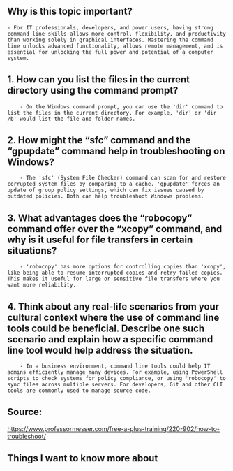 ## Why is this topic important?
    - For IT professionals, developers, and power users, having strong command line skills allows more control, flexibility, and productivity than working solely in graphical interfaces. Mastering the command line unlocks advanced functionality, allows remote management, and is essential for unlocking the full power and potential of a computer system.

## 1. How can you list the files in the current directory using the command prompt?
        - On the Windows command prompt, you can use the 'dir' command to list the files in the current directory. For example, 'dir' or 'dir /b' would list the file and folder names.

## 2. How might the “sfc” command and the “gpupdate” command help in troubleshooting on Windows?
        - The 'sfc' (System File Checker) command can scan for and restore corrupted system files by comparing to a cache. 'gpupdate' forces an update of group policy settings, which can fix issues caused by outdated policies. Both can help troubleshoot Windows problems.

## 3. What advantages does the “robocopy” command offer over the “xcopy” command, and why is it useful for file transfers in certain situations?
        - 'robocopy' has more options for controlling copies than 'xcopy', like being able to resume interrupted copies and retry failed copies. This makes it useful for large or sensitive file transfers where you want more reliability.

## 4. Think about any real-life scenarios from your cultural context where the use of command line tools could be beneficial. Describe one such scenario and explain how a specific command line tool would help address the situation.
        - In a business environment, command line tools could help IT admins efficiently manage many devices. For example, using PowerShell scripts to check systems for policy compliance, or using 'robocopy' to sync files across multiple servers. For developers, Git and other CLI tools are commonly used to manage source code.



## Source:
 https://www.professormesser.com/free-a-plus-training/220-902/how-to-troubleshoot/

## Things I want to know more about